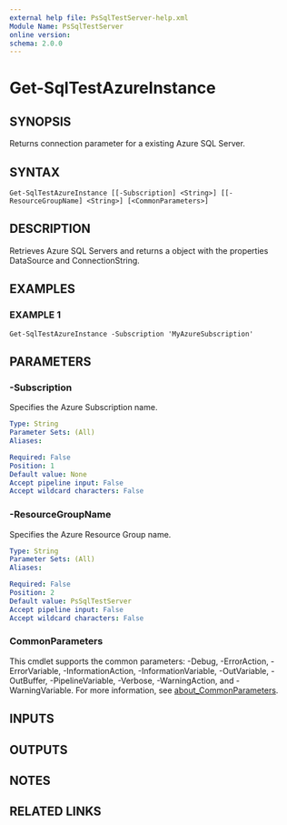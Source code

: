 ```yaml
---
external help file: PsSqlTestServer-help.xml
Module Name: PsSqlTestServer
online version:
schema: 2.0.0
---
```


# Get-SqlTestAzureInstance

## SYNOPSIS
Returns connection parameter for a existing Azure SQL Server.

## SYNTAX

```
Get-SqlTestAzureInstance [[-Subscription] <String>] [[-ResourceGroupName] <String>] [<CommonParameters>]
```

## DESCRIPTION
Retrieves Azure SQL Servers and returns a object with the properties DataSource and ConnectionString.

## EXAMPLES

### EXAMPLE 1
```
Get-SqlTestAzureInstance -Subscription 'MyAzureSubscription'
```

## PARAMETERS

### -Subscription
Specifies the Azure Subscription name.

```yaml
Type: String
Parameter Sets: (All)
Aliases:

Required: False
Position: 1
Default value: None
Accept pipeline input: False
Accept wildcard characters: False
```

### -ResourceGroupName
Specifies the Azure Resource Group name.

```yaml
Type: String
Parameter Sets: (All)
Aliases:

Required: False
Position: 2
Default value: PsSqlTestServer
Accept pipeline input: False
Accept wildcard characters: False
```

### CommonParameters
This cmdlet supports the common parameters: -Debug, -ErrorAction, -ErrorVariable, -InformationAction, -InformationVariable, -OutVariable, -OutBuffer, -PipelineVariable, -Verbose, -WarningAction, and -WarningVariable. For more information, see [about_CommonParameters](http://go.microsoft.com/fwlink/?LinkID=113216).

## INPUTS

## OUTPUTS

## NOTES

## RELATED LINKS
